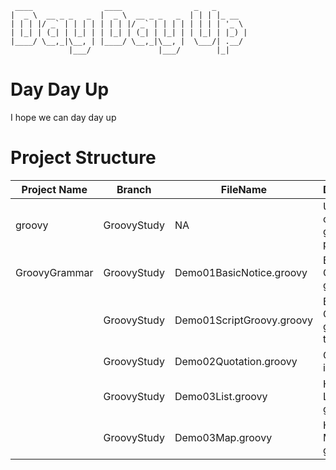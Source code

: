 
```
 ____                ____                _   _       
|  _ \  __ _ _   _  |  _ \  __ _ _   _  | | | |_ __  
| | | |/ _` | | | | | | | |/ _` | | | | | | | | '_ \ 
| |_| | (_| | |_| | | |_| | (_| | |_| | | |_| | |_) |
|____/ \__,_|\__, | |____/ \__,_|\__, |  \___/| .__/ 
             |___/               |___/        |_|   

```
# Day Day Up
I hope we can day day up

# Project Structure
|Project Name| Branch |FileName| Description|
|------------|--------|--------|------------|
|groovy|GroovyStudy|NA|Use IDEA to creat a groovy project|
|GroovyGrammar|GroovyStudy|Demo01BasicNotice.groovy|Basic Groovy grammar|
||GroovyStudy|Demo01ScriptGroovy.groovy|Basic Groovy grammar test|
||GroovyStudy|Demo02Quotation.groovy|Quotation in groovy|
||GroovyStudy|Demo03List.groovy|How to use List in groovy|
||GroovyStudy|Demo03Map.groovy|How to use Map in groovy|
